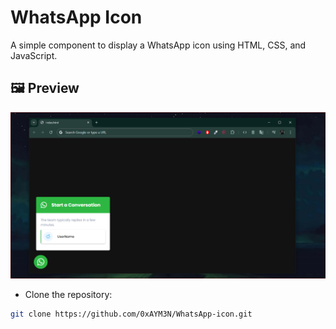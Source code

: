 # WhatsApp Icon

A simple component to display a WhatsApp icon using HTML, CSS, and JavaScript.

## 🖼️ Preview

![screenshot](screenshot.png)

- Clone the repository:

```bash
git clone https://github.com/0xAYM3N/WhatsApp-icon.git
